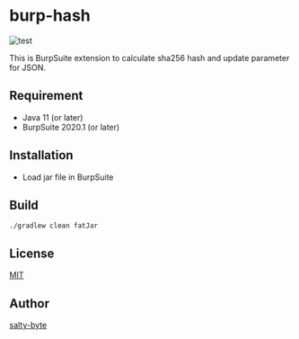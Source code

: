 # burp-hash

![test](https://github.com/salty-byte/burp-hash/workflows/test/badge.svg)

This is BurpSuite extension to calculate sha256 hash and update parameter for JSON.

## Requirement

- Java 11 (or later)
- BurpSuite 2020.1 (or later)

## Installation

- Load jar file in BurpSuite

## Build

```
./gradlew clean fatJar
```

## License

[MIT](/LICENSE)

## Author

[salty-byte](https://github.com/salty-byte)
